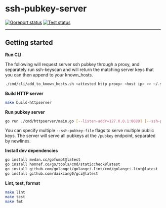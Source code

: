 # ssh-pubkey-server

[![Goreport status](https://goreportcard.com/badge/github.com/flashbots/ssh-pubkey-server)](https://goreportcard.com/report/github.com/flashbots/go-template)
[![Test status](https://github.com/flashbots/ssh-pubkey-server/workflows/Checks/badge.svg?branch=main)](https://github.com/flashbots/go-template/actions?query=workflow%3A%22Checks%22)

---

## Getting started

**Run CLI**

The following will request server ssh pubkey through a proxy, and separately run ssh-keyscan and will return the matching server keys that you can then append to your known_hosts.  

```bash
./cmd/cli/add_to_known_hosts.sh <attested http proxy> <host ip> >> ~/.ssh/known_hosts
```

**Build HTTP server**

```bash
make build-httpserver
```

**Run pubkey server**

```bash
go run ./cmd/httpserver/main.go [--listen-addr=127.0.0.1:8080] [--ssh-pubkey-file=/etc/ssh/ssh_host_ed25519_key.pub] [--ssh-pubkey-file=/path/to/container_key.pub]
```

You can specify multiple `--ssh-pubkey-file` flags to serve multiple public keys. The server will serve all pubkeys at the `/pubkey` endpoint, separated by newlines.

**Install dev dependencies**

```bash
go install mvdan.cc/gofumpt@latest
go install honnef.co/go/tools/cmd/staticcheck@latest
go install github.com/golangci/golangci-lint/cmd/golangci-lint@latest
go install github.com/daixiang0/gci@latest
```

**Lint, test, format**

```bash
make lint
make test
make fmt
```
